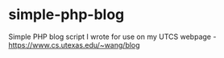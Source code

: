 # simple-php-blog
Simple PHP blog script I wrote for use on my UTCS webpage - https://www.cs.utexas.edu/~wang/blog
